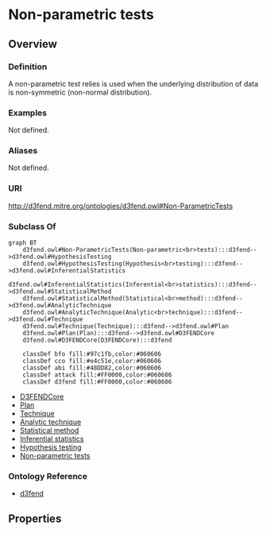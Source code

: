 # Non-parametric tests

## Overview

### Definition
A non-parametric test relies is used when the underlying distribution of data is non-symmetric (non-normal distribution).

### Examples
Not defined.

### Aliases
Not defined.

### URI
http://d3fend.mitre.org/ontologies/d3fend.owl#Non-ParametricTests

### Subclass Of
```mermaid
graph BT
    d3fend.owl#Non-ParametricTests(Non-parametric<br>tests):::d3fend-->d3fend.owl#HypothesisTesting
    d3fend.owl#HypothesisTesting(Hypothesis<br>testing):::d3fend-->d3fend.owl#InferentialStatistics
    d3fend.owl#InferentialStatistics(Inferential<br>statistics):::d3fend-->d3fend.owl#StatisticalMethod
    d3fend.owl#StatisticalMethod(Statistical<br>method):::d3fend-->d3fend.owl#AnalyticTechnique
    d3fend.owl#AnalyticTechnique(Analytic<br>technique):::d3fend-->d3fend.owl#Technique
    d3fend.owl#Technique(Technique):::d3fend-->d3fend.owl#Plan
    d3fend.owl#Plan(Plan):::d3fend-->d3fend.owl#D3FENDCore
    d3fend.owl#D3FENDCore(D3FENDCore):::d3fend
    
    classDef bfo fill:#97c1fb,color:#060606
    classDef cco fill:#e4c51e,color:#060606
    classDef abi fill:#48DD82,color:#060606
    classDef attack fill:#FF0000,color:#060606
    classDef d3fend fill:#FF0000,color:#060606
```

- [D3FENDCore](/docs/ontology/reference/model/D3FENDCore/D3FENDCore.md)
- [Plan](/docs/ontology/reference/model/D3FENDCore/Plan/Plan.md)
- [Technique](/docs/ontology/reference/model/D3FENDCore/Plan/Technique/Technique.md)
- [Analytic technique](/docs/ontology/reference/model/D3FENDCore/Plan/Technique/Analytic%20technique/Analytic%20technique.md)
- [Statistical method](/docs/ontology/reference/model/D3FENDCore/Plan/Technique/Analytic%20technique/Statistical%20method/Statistical%20method.md)
- [Inferential statistics](/docs/ontology/reference/model/D3FENDCore/Plan/Technique/Analytic%20technique/Statistical%20method/Inferential%20statistics/Inferential%20statistics.md)
- [Hypothesis testing](/docs/ontology/reference/model/D3FENDCore/Plan/Technique/Analytic%20technique/Statistical%20method/Inferential%20statistics/Hypothesis%20testing/Hypothesis%20testing.md)
- [Non-parametric tests](/docs/ontology/reference/model/D3FENDCore/Plan/Technique/Analytic%20technique/Statistical%20method/Inferential%20statistics/Hypothesis%20testing/Non-parametric%20tests/Non-parametric%20tests.md)


### Ontology Reference
- [d3fend](http://d3fend.mitre.org/ontologies/d3fend.owl#)

## Properties
